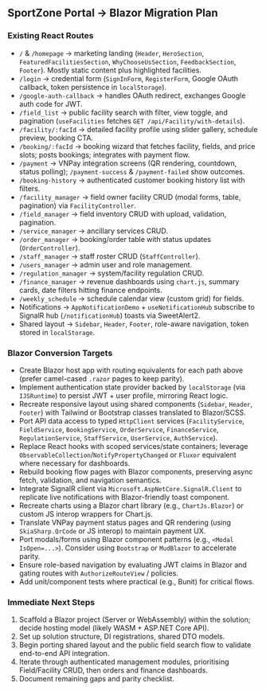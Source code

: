 ## SportZone Portal -> Blazor Migration Plan

### Existing React Routes

- `/` & `/homepage` -> marketing landing (`Header`, `HeroSection`, `FeaturedFacilitiesSection`, `WhyChooseUsSection`, `FeedbackSection`, `Footer`). Mostly static content plus highlighted facilities.
- `/login` -> credential form (`SignInForm`, `RegisterForm`, Google OAuth callback, token persistence in `localStorage`).
- `/google-auth-callback` -> handles OAuth redirect, exchanges Google auth code for JWT.
- `/field_list` -> public facility search with filter, view toggle, and pagination (`useFacilities` fetches `GET /api/Facility/with-details`).
- `/facility/:facId` -> detailed facility profile using slider gallery, schedule preview, booking CTA.
- `/booking/:facId` -> booking wizard that fetches facility, fields, and price slots; posts bookings; integrates with payment flow.
- `/payment` -> VNPay integration screens (QR rendering, countdown, status polling); `/payment-success` & `/payment-failed` show outcomes.
- `/booking-history` -> authenticated customer booking history list with filters.
- `/facility_manager` -> field owner facility CRUD (modal forms, table, pagination) via `FacilityController`.
- `/field_manager` -> field inventory CRUD with upload, validation, pagination.
- `/service_manager` -> ancillary services CRUD.
- `/order_manager` -> booking/order table with status updates (`OrderController`).
- `/staff_manager` -> staff roster CRUD (`StaffController`).
- `/users_manager` -> admin user and role management.
- `/regulation_manager` -> system/facility regulation CRUD.
- `/finance_manager` -> revenue dashboards using `chart.js`, summary cards, date filters hitting finance endpoints.
- `/weekly_schedule` -> schedule calendar view (custom grid) for fields.
- Notifications -> `AppNotificationDemo` + `useNotificationHub` subscribe to SignalR hub (`/notificationHub`) toasts via SweetAlert2.
- Shared layout -> `Sidebar`, `Header`, `Footer`, role-aware navigation, token stored in `localStorage`.

### Blazor Conversion Targets

- Create Blazor host app with routing equivalents for each path above (prefer camel-cased `.razor` pages to keep parity).
- Implement authentication state provider backed by `localStorage` (via `IJSRuntime`) to persist JWT + user profile, mirroring React logic.
- Recreate responsive layout using shared components (`Sidebar`, `Header`, `Footer`) with Tailwind or Bootstrap classes translated to Blazor/SCSS.
- Port API data access to typed `HttpClient` services (`FacilityService`, `FieldService`, `BookingService`, `OrderService`, `FinanceService`, `RegulationService`, `StaffService`, `UserService`, `AuthService`).
- Replace React hooks with scoped services/state containers; leverage `ObservableCollection`/`NotifyPropertyChanged` or `Fluxor` equivalent where necessary for dashboards.
- Rebuild booking flow pages with Blazor components, preserving async fetch, validation, and navigation semantics.
- Integrate SignalR client via `Microsoft.AspNetCore.SignalR.Client` to replicate live notifications with Blazor-friendly toast component.
- Recreate charts using a Blazor chart library (e.g., `ChartJs.Blazor`) or custom JS interop wrappers for Chart.js.
- Translate VNPay payment status pages and QR rendering (using `SkiaSharp.QrCode` or JS interop) to maintain payment UX.
- Port modals/forms using Blazor component patterns (e.g., `<Modal IsOpen=...>`). Consider using `Bootstrap` or `MudBlazor` to accelerate parity.
- Ensure role-based navigation by evaluating JWT claims in Blazor and gating routes with `AuthorizeRouteView` / policies.
- Add unit/component tests where practical (e.g., Bunit) for critical flows.

### Immediate Next Steps

1. Scaffold a Blazor project (Server or WebAssembly) within the solution; decide hosting model (likely WASM + ASP.NET Core API).
2. Set up solution structure, DI registrations, shared DTO models.
3. Begin porting shared layout and the public field search flow to validate end-to-end API integration.
4. Iterate through authenticated management modules, prioritising Field/Facility CRUD, then orders and finance dashboards.
5. Document remaining gaps and parity checklist.
